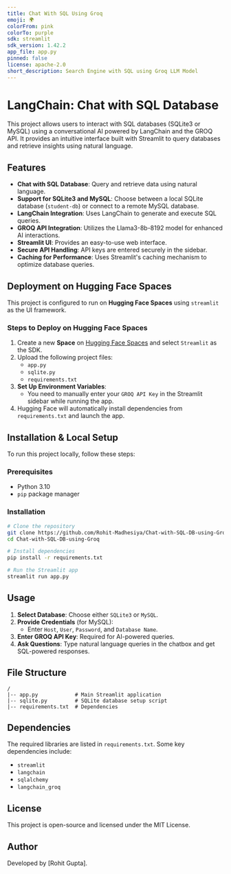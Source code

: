 ```yaml
---
title: Chat With SQL Using Groq
emoji: 🌍
colorFrom: pink
colorTo: purple
sdk: streamlit
sdk_version: 1.42.2
app_file: app.py
pinned: false
license: apache-2.0
short_description: Search Engine with SQL using Groq LLM Model
---
```


# LangChain: Chat with SQL Database

This project allows users to interact with SQL databases (SQLite3 or MySQL) using a conversational AI powered by LangChain and the GROQ API. It provides an intuitive interface built with Streamlit to query databases and retrieve insights using natural language.

## Features

- **Chat with SQL Database**: Query and retrieve data using natural language.
- **Support for SQLite3 and MySQL**: Choose between a local SQLite database (`student-db`) or connect to a remote MySQL database.
- **LangChain Integration**: Uses LangChain to generate and execute SQL queries.
- **GROQ API Integration**: Utilizes the Llama3-8b-8192 model for enhanced AI interactions.
- **Streamlit UI**: Provides an easy-to-use web interface.
- **Secure API Handling**: API keys are entered securely in the sidebar.
- **Caching for Performance**: Uses Streamlit's caching mechanism to optimize database queries.

## Deployment on Hugging Face Spaces

This project is configured to run on **Hugging Face Spaces** using `streamlit` as the UI framework.

### Steps to Deploy on Hugging Face Spaces

1. Create a new **Space** on [Hugging Face Spaces](https://huggingface.co/spaces) and select `Streamlit` as the SDK.
2. Upload the following project files:
   - `app.py`
   - `sqlite.py`
   - `requirements.txt`
3. **Set Up Environment Variables**:
   - You need to manually enter your `GROQ API Key` in the Streamlit sidebar while running the app.
4. Hugging Face will automatically install dependencies from `requirements.txt` and launch the app.

## Installation & Local Setup

To run this project locally, follow these steps:

### Prerequisites

- Python 3.10
- `pip` package manager

### Installation

```bash
# Clone the repository
git clone https://github.com/Rohit-Madhesiya/Chat-with-SQL-DB-using-Groq.git
cd Chat-with-SQL-DB-using-Groq

# Install dependencies
pip install -r requirements.txt

# Run the Streamlit app
streamlit run app.py
```

## Usage

1. **Select Database**: Choose either `SQLite3` or `MySQL`.
2. **Provide Credentials** (for MySQL):
   - Enter `Host`, `User`, `Password`, and `Database Name`.
3. **Enter GROQ API Key**: Required for AI-powered queries.
4. **Ask Questions**: Type natural language queries in the chatbox and get SQL-powered responses.

## File Structure

```
/
|-- app.py            # Main Streamlit application
|-- sqlite.py         # SQLite database setup script
|-- requirements.txt  # Dependencies
```

## Dependencies

The required libraries are listed in `requirements.txt`. Some key dependencies include:

- `streamlit`
- `langchain`
- `sqlalchemy`
- `langchain_groq`

## License

This project is open-source and licensed under the MIT License.

## Author

Developed by [Rohit Gupta].

